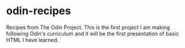 # odin-recipes
Recipes from The Odin Project.
This is the first project I am making following Odin's curriculum and it will be the first presentation of basic HTML I have learned.
